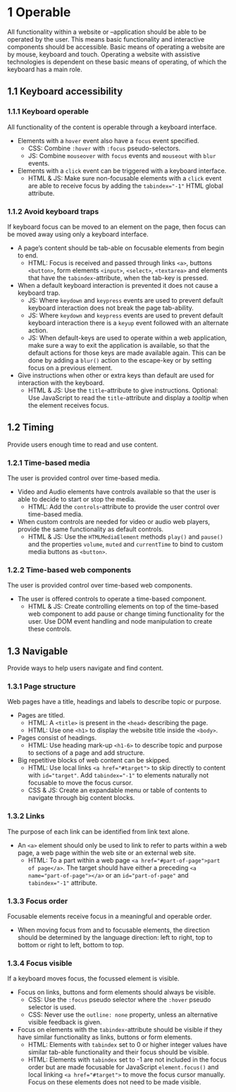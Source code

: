 # 1 Operable
All functionality within a website or –application should be able to be operated by the user. This means basic functionality and interactive components should be accessible. 
Basic means of operating a website are by mouse, keyboard and touch. Operating a website with assistive technologies is dependent on these basic means of operating, of which the keyboard has a main role.

## 1.1 Keyboard accessibility

### 1.1.1 Keyboard operable
All functionality of the content is operable through a keyboard interface.

*	Elements with a `hover` event also have a `focus` event specified.
    *	CSS: Combine `:hover` with `:focus` pseudo-selectors.
    *	JS: Combine `mouseover` with `focus` events and `mouseout` with `blur` events.
*	Elements with a `click` event can be triggered with a keyboard interface.
    *	HTML &amp; JS: Make sure non-focusable elements with a `click` event are able to receive focus by adding the `tabindex="-1"` HTML global attribute.
 
### 1.1.2 Avoid keyboard traps
If keyboard focus can be moved to an element on the page, then focus can be moved away using only a keyboard interface.

*	A page’s content should be tab-able on focusable elements from begin to end. 
    *	HTML: Focus is received and passed through links `<a>`, buttons `<button>`, form elements `<input>`, `<select>`, `<textarea>` and elements that have the `tabindex`-attribute, when the tab-key is pressed.
*	When a default keyboard interaction is prevented it does not cause a keyboard trap.
    *	JS: Where `keydown` and `keypress` events are used to prevent default keyboard interaction does not break the page tab-ability.
    *	JS: Where `keydown` and `keypress` events are used to prevent default keyboard interaction there is a `keyup` event followed with an alternate action.
    *	JS: When default-keys are used to operate within a web application, make sure a way to exit the application is available, so that the default actions for those keys are made available again. This can be done by adding a `blur()` action to the escape-key or by setting focus on a previous element.
*	Give instructions when other or extra keys than default are used for interaction with the keyboard.
    *	HTML &amp; JS: Use the `title`-attribute to give instructions. Optional: Use JavaScript to read the `title`-attribute and display a _tooltip_ when the element receives focus.
 
## 1.2 Timing
Provide users enough time to read and use content.

### 1.2.1 Time-based media
The user is provided control over time-based media.

*	Video and Audio elements have controls available so that the user is able to decide to start or stop the media.
    *	HTML: Add the `controls`-attribute to provide the user control over time-based media.
*	When custom controls are needed for video or audio web players, provide the same functionality as default controls.
    *	HTML &amp; JS: Use the `HTMLMediaElement` methods `play()` and `pause()` and the properties `volume`, `muted` and `currentTime` to bind to custom media buttons as `<button>`.

### 1.2.2 Time-based web components
The user is provided control over time-based web components.

*	The user is offered controls to operate a time-based component.
    *	HTML &amp; JS: Create controlling elements on top of the time-based web component to add pause or change timing functionality for the user. Use DOM event handling and node manipulation to create these controls.
 
## 1.3 Navigable
Provide ways to help users navigate and find content.

### 1.3.1 Page structure
Web pages have a title, headings and labels to describe topic or purpose.

*	Pages are titled.
    *	HTML: A `<title>` is present in the `<head>` describing the page.
    *	HTML: Use one `<h1>` to display the website title inside the `<body>`.
*	Pages consist of headings.
    *	HTML: Use heading mark-up `<h1-6>` to describe topic and purpose to sections of a page and add structure.
*	Big repetitive blocks of web content can be skipped.
    *	HTML: Use local links `<a href="#target">` to skip directly to content with `id="target"`. Add `tabindex="-1"` to elements naturally not focusable to move the focus cursor.
    *	CSS &amp; JS: Create an expandable menu or table of contents to navigate through big content blocks. 
 
### 1.3.2 Links
The purpose of each link can be identified from link text alone.

*	An `<a>` element should only be used to link to refer to parts within a web page, a web page within the web site or an external web site.
    *	HTML: To a part within a web page `<a href="#part-of-page">part of page</a>`. The target should have either a preceding `<a name="part-of-page"></a>` or an `id="part-of-page"` and `tabindex="-1"` attribute.

### 1.3.3 Focus order
Focusable elements receive focus in a meaningful and operable order.

*	When moving focus from and to focusable elements, the direction should be determined by the language direction: left to right, top to bottom or right to left, bottom to top.
 
### 1.3.4 Focus visible
If a keyboard moves focus, the focussed element is visible.

*	Focus on links, buttons and form elements should always be visible.
    *	CSS: Use the `:focus` pseudo selector where the `:hover` pseudo selector is used. 
    *	CSS: Never use the `outline: none` property, unless an alternative visible feedback is given.
*	Focus on elements with the `tabindex`-attribute should be visible if they have similar functionality as links, buttons or form elements.
    *	HTML: Elements with `tabindex` set to 0 or higher integer values have similar tab-able functionality and their focus should be visible.
    *	HTML: Elements with `tabindex` set to -1 are not included in the focus order but are made focusable for JavaScript `element.focus()` and local linking `<a href="#target">` to move the focus cursor manually. 
        Focus on these elements does not need to be made visible.
